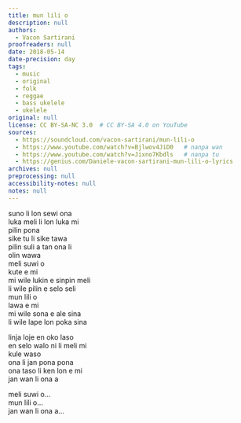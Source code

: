 ```yaml
---
title: mun lili o
description: null
authors:
  - Vacon Sartirani
proofreaders: null
date: 2018-05-14
date-precision: day
tags:
  - music
  - original
  - folk
  - reggae
  - bass ukelele
  - ukelele
original: null
license: CC BY-SA-NC 3.0  # CC BY-SA 4.0 on YouTube
sources:
  - https://soundcloud.com/vacon-sartirani/mun-lili-o
  - https://www.youtube.com/watch?v=Bjlwov4JiD0   # nanpa wan
  - https://www.youtube.com/watch?v=Jixno7Kbdls   # nanpa tu
  - https://genius.com/Daniele-vacon-sartirani-mun-lili-o-lyrics
archives: null
preprocessing: null
accessibility-notes: null
notes: null
---
```


<!-- Music and lyrics: Vacon Sartirani
Vacon Sartirani: vocals, soprano ukulele, bass ukulele, keyboards, programming

***toki pona Lyrics:***
-->
suno li lon sewi ona  \
luka meli li lon luka mi  \
pilin pona  \
sike tu li sike tawa  \
pilin suli a tan ona li  \
olin wawa  \
meli suwi o  \
kute e mi  \
mi wile lukin e sinpin meli  \
li wile pilin e selo seli  \
mun lili o  \
lawa e mi  \
mi wile sona e ale sina  \
li wile lape lon poka sina

linja loje en oko laso  \
en selo walo ni li meli mi  \
kule waso  \
ona li jan pona pona  \
ona taso li ken lon e mi  \
jan wan li ona a

meli suwi o…  \
mun lili o…  \
jan wan li ona a…

<!-- 
English translation:***

The sun is in its sky
a woman's hand in my hand
feeling good.
The bicycle rolls on
feeling so great because that's
strong love.

Oh sweet woman
listen to me
I want to see a woman's face
and feel the burning skin.
Oh little star
lead me
I want to know everything about you
and sleep by your side.

Red hair, blue eye,
white skin, that's my woman
a bird's colors.
She's a good friend
only she can make me real
really she's the only one.

Oh sweet woman
listen to me
I want to see a woman's face
and feel the burning skin.
Oh little star
lead me
I want to know everything about you
and sleep by your side.

Oh sweet woman...
Oh little star...
Really she's the only one...
-->
